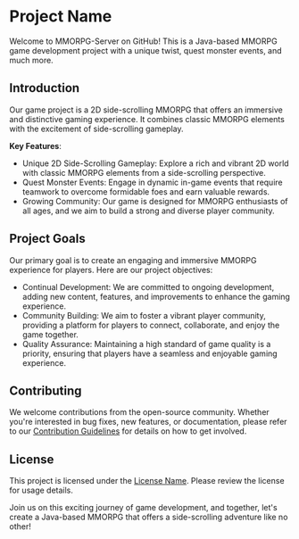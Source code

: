 # Project Name

Welcome to MMORPG-Server on GitHub! This is a Java-based MMORPG game development project with a unique twist, quest monster events, and much more.

## Introduction

Our game project is a 2D side-scrolling MMORPG that offers an immersive and distinctive gaming experience. It combines classic MMORPG elements with the excitement of side-scrolling gameplay.

**Key Features**:
- Unique 2D Side-Scrolling Gameplay: Explore a rich and vibrant 2D world with classic MMORPG elements from a side-scrolling perspective.
- Quest Monster Events: Engage in dynamic in-game events that require teamwork to overcome formidable foes and earn valuable rewards.
- Growing Community: Our game is designed for MMORPG enthusiasts of all ages, and we aim to build a strong and diverse player community.

## Project Goals

Our primary goal is to create an engaging and immersive MMORPG experience for players. Here are our project objectives:

- Continual Development: We are committed to ongoing development, adding new content, features, and improvements to enhance the gaming experience.
- Community Building: We aim to foster a vibrant player community, providing a platform for players to connect, collaborate, and enjoy the game together.
- Quality Assurance: Maintaining a high standard of game quality is a priority, ensuring that players have a seamless and enjoyable gaming experience.

## Contributing

We welcome contributions from the open-source community. Whether you're interested in bug fixes, new features, or documentation, please refer to our [Contribution Guidelines](CONTRIBUTING.md) for details on how to get involved.

## License

This project is licensed under the [License Name](LICENSE). Please review the license for usage details.

Join us on this exciting journey of game development, and together, let's create a Java-based MMORPG that offers a side-scrolling adventure like no other!
